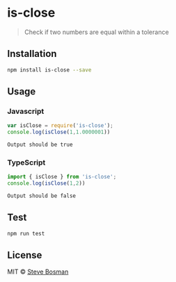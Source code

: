 # is-close

> Check if two numbers are equal within a tolerance

## Installation 
```sh
npm install is-close --save
```
## Usage
### Javascript
```javascript
var isClose = require('is-close');
console.log(isClose(1,1.0000001))
```

```sh
Output should be true
```

### TypeScript
```typescript
import { isClose } from 'is-close';
console.log(isClose(1,2))
```

```sh
Output should be false
```

## Test 
```sh
npm run test
```

## License

MIT © [Steve Bosman](http://github.com/stevebosman)
